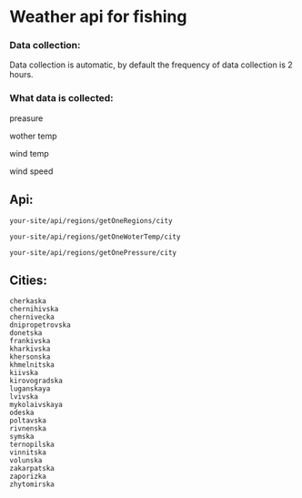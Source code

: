 # Weather api for fishing

### Data collection:

Data collection is automatic, by default the frequency of data collection is 2 hours.

### What data is collected:
preasure

wother temp

wind temp

wind speed

## Api:

`your-site/api/regions/getOneRegions/city`

`your-site/api/regions/getOneWoterTemp/city`

`your-site/api/regions/getOnePressure/city`


## Cities:
    cherkaska
    chernihivska
    chernivecka
    dnipropetrovska
    donetska
    frankivska
    kharkivska
    khersonska
    khmelnitska
    kiivska
    kirovogradska
    luganskaya
    lvivska
    mykolaivskaya
    odeska
    poltavska
    rivnenska
    symska
    ternopilska
    vinnitska
    volunska
    zakarpatska
    zaporizka
    zhytomirska
